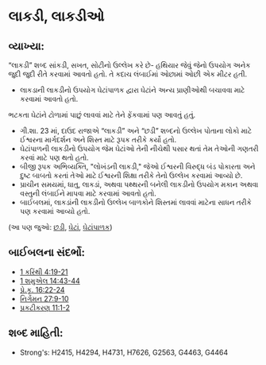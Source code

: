 # લાકડી, લાકડીઓ 

## વ્યાખ્યા: 

“લાકડી” શબ્દ સાંકડી, સખત, સોટીનો ઉલ્લેખ કરે છે- હથિયાર જેવું જેનો ઉપયોગ અનેક જુદી જુદી રીતે કરવામાં આવતો હતો.
તે કદાચ લંબાઈમાં ઓછામાં ઓછી એક મીટર હતી.

* લાકડાની લાકડીનો ઉપયોગ ઘેટાંપાળક દ્વારા ઘેટાંને અન્ય પ્રાણીઓથી બચાવવા માટે કરવામાં આવતો હતો.

ભટકતા ઘેટાંને ટોળામાં પાછું લાવવાં માટે તેને ફેંકવામાં પણ આવતું હતું.

* ગી.શા. 23 માં, દાઉદ રાજાએ “લાકડી” અને “છડી” શબ્દનો ઉલ્લેખ પોતાના લોકો માટે ઈશ્વરના માર્ગદર્શન અને શિસ્ત માટે રૂપક તરીકે કર્યો હતો.
* ઘેટાંપાળની લાકડીનો ઉપયોગ જેમ ઘેટાંઓ તેની નીચેથી પસાર થતાં તેમ તેઓની ગણતરી કરવાં માટે પણ થતો હતો.
* બીજી રૂપક અભિવ્યક્તિ, "લોખંડની લાકડી," જેઓ ઈશ્વરની વિરુદ્ધ બંડ પોકારતા અને દુષ્ટ બાબતો કરતાં તેઓ માટે ઈશ્વરની શિક્ષા તરીકે તેનો ઉલ્લેખ કરવામાં આવ્યો છે.
* પ્રાચીન સમયમાં, ધાતુ, લાકડાં, અથવા પથ્થરની બનેલી લાકડીનો ઉપયોગ મકાન અથવા વસ્તુની લંબાઈને માપવા માટે કરવામાં આવતો હતો.
* બાઈબલમાં, લાકડાંની લાકડીનો ઉલ્લેખ બાળકોને શિસ્તમાં લાવવાં માટેના સાધન તરીકે પણ કરવામાં આવ્યો હતો.

(આ પણ જુઓ: [છડી](../other/staff.md), [ઘેટાં](../other/sheep.md), [ઘેટાંપાળક](../other/shepherd.md))

## બાઈબલના સંદર્ભો: 

* [1 કરિંથી 4:19-21](rc://gu/tn/help/1co/04/19)
* [1 શમુએલ 14:43-44](rc://gu/tn/help/1sa/14/43)
* [પ્રે.કૃ. 16:22-24](rc://gu/tn/help/act/16/22)
* [નિર્ગમન 27:9-10](rc://gu/tn/help/exo/27/09)
* [પ્રકટીકરણ 11:1-2](rc://gu/tn/help/rev/11/01)

## શબ્દ માહિતી: 

* Strong's: H2415, H4294, H4731, H7626, G2563, G4463, G4464
